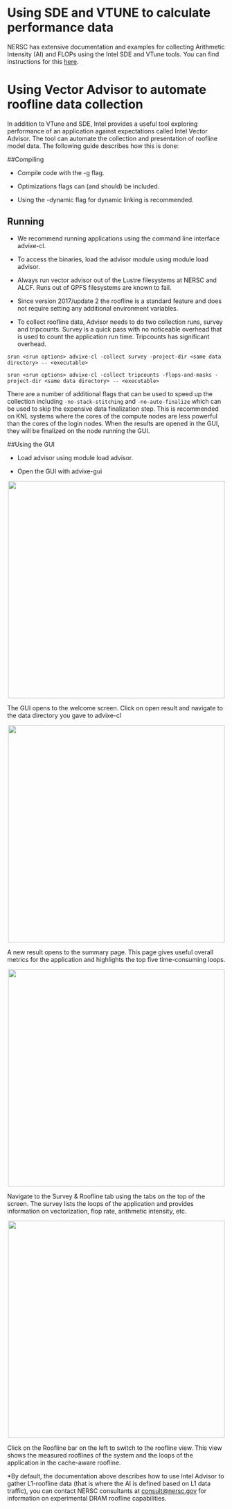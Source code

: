 # Using SDE and VTUNE to calculate performance data

NERSC has extensive documentation and examples for collecting Arithmetic Intensity (AI) and FLOPs using the Intel SDE and VTune 
tools. You can find instructions for this 
[here](http://www.nersc.gov/users/application-performance/measuring-arithmetic-intensity/).

# Using Vector Advisor to automate roofline data collection

In addition to VTune and SDE, Intel provides a useful tool exploring performance of an application against expectations called Intel Vector Advisor. The tool can automate the collection and presentation of roofline model data. The following guide describes how this is done:

##Compiling

* Compile code with the -g flag. 

* Optimizations flags can (and should) be included. 

* Using the -dynamic flag for dynamic linking is recommended.

## Running

* We recommend running applications using the command line interface advixe-cl. 

* To access the binaries, load the advisor module using module load advisor.

* Always run vector advisor out of the Lustre filesystems at NERSC and ALCF. Runs out of GPFS filesystems are known to fail.

* Since version 2017/update 2 the roofline is a standard feature and does not require setting any additional environment variables. 

* To collect roofline data, Advisor needs to do two collection runs, survey and tripcounts. Survey is a quick pass with no noticeable overhead that is used 
to count the application run time. Tripcounts has significant overhead.

```
srun <srun options> advixe-cl -collect survey -project-dir <same data directory> -- <executable>
```
```
srun <srun options> advixe-cl -collect tripcounts -flops-and-masks -project-dir <same data directory> -- <executable>
```

There are a number of additional flags that can be used to speed up the collection including 
`-no-stack-stitching` and
`-no-auto-finalize` which can be used to skip the expensive data finalization step. This is recommended on KNL systems where the cores of the compute nodes are less 
powerful than the cores of the login nodes. When the results are opened in the GUI, they will be finalized on the node running the GUI.

##Using the GUI

* Load advisor using  module load advisor.

* Open the GUI with advixe-gui

<center><img src="/perfport/measurements/advisor1.png" width=500></center>

The GUI opens to the welcome screen. Click on open result and navigate to the data directory you gave to advixe-cl

<center><img src="/perfport/measurements/advisor2.png" width=500></center>

A new result opens to the summary page. This page gives useful overall metrics for the application and highlights the top five time-consuming loops.

<center><img src="/perfport/measurements/advisor3.png" width=500></center>

Navigate to the Survey & Roofline tab using the tabs on the top of the screen. The survey lists the loops of the application and provides information on 
vectorization, flop rate, arithmetic intensity, etc.

<center><img src="/perfport/measurements/advisor4.png" width=500></center>

Click on the Roofline bar on the left to switch to the roofline view. This view shows the measured rooflines of the system and the loops of the application 
in the cache-aware roofline.

*By default, the documentation above describes how to use Intel Advisor to gather L1-roofline data (that is where the AI is defined based on L1 data traffic), you can contact NERSC 
consultants at consult@nersc.gov for information on experimental DRAM roofline capabilities.
